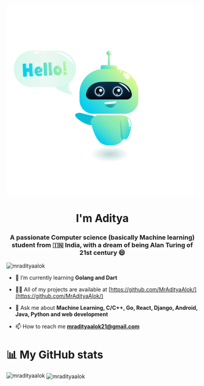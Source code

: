 <img src="195.jpg" align="center"></img>

<h1 align="center">I'm Aditya</h1>
<h3 align="center">A passionate Computer science (basically Machine learning) student from 🇮🇳 India, with a dream of being Alan Turing of 21st century 😄 </h3>

<p align="left"> <img src="https://komarev.com/ghpvc/?username=mradityaalok" alt="mradityaalok" /> </p>

- 🌱 I’m currently learning **Golang and Dart**

- 👨‍💻 All of my projects are available at [https://github.com/MrAdityaAlok/](https://github.com/MrAdityaAlok/)

- 💬 Ask me about **Machine Learning, C/C++, Go, React, Django, Android, Java, Python and web development**

- 📫 How to reach me **mradityaalok21@gmail.com**
<h1>📊 My GitHub stats </h1>

<p><img align="left" src="https://github-readme-stats.vercel.app/api/top-langs/?username=mradityaalok&layout=compact" alt="mradityaalok" /></p>

<p>&nbsp;<img align="center" src="https://github-readme-stats.vercel.app/api?username=mradityaalok&show_icons=true&include_all_commits=true&count_private=true" alt="mradityaalok" /></p>
